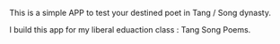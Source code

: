 This is a simple APP to test your destined poet in Tang / Song dynasty.

I build this app for my liberal eduaction class : Tang Song Poems.